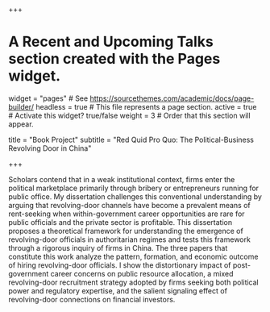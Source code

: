 +++
# A Recent and Upcoming Talks section created with the Pages widget.

widget = "pages" # See https://sourcethemes.com/academic/docs/page-builder/
headless = true  # This file represents a page section.
active = true  # Activate this widget? true/false
weight = 3 # Order that this section will appear.

title = "Book Project"
subtitle = "Red Quid Pro Quo: The Political-Business Revolving Door in China"

+++

Scholars contend that in a weak institutional context, firms enter the political marketplace primarily through bribery or entrepreneurs running for public office. My dissertation challenges this conventional understanding by arguing that revolving-door channels have become a prevalent means of rent-seeking when within-government career opportunities are rare for public officials and the private sector is profitable. This dissertation proposes a theoretical framework for understanding the emergence of revolving-door officials in authoritarian regimes and tests this framework through a rigorous inquiry of firms in China. The three papers that constitute this work analyze the pattern, formation, and economic outcome of hiring revolving-door officials. I show the distortionary impact of post-government career concerns on public resource allocation, a mixed revolving-door recruitment strategy adopted by firms seeking both political power and regulatory expertise, and the salient signaling effect of revolving-door connections on financial investors.
